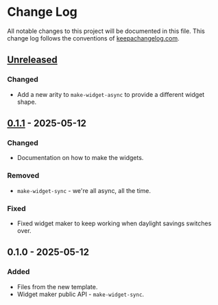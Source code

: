 # Change Log
All notable changes to this project will be documented in this file. This change log follows the conventions of [keepachangelog.com](http://keepachangelog.com/).

## [Unreleased]
### Changed
- Add a new arity to `make-widget-async` to provide a different widget shape.

## [0.1.1] - 2025-05-12
### Changed
- Documentation on how to make the widgets.

### Removed
- `make-widget-sync` - we're all async, all the time.

### Fixed
- Fixed widget maker to keep working when daylight savings switches over.

## 0.1.0 - 2025-05-12
### Added
- Files from the new template.
- Widget maker public API - `make-widget-sync`.

[Unreleased]: https://sourcehost.site/your-name/llm-chat/compare/0.1.1...HEAD
[0.1.1]: https://sourcehost.site/your-name/llm-chat/compare/0.1.0...0.1.1
